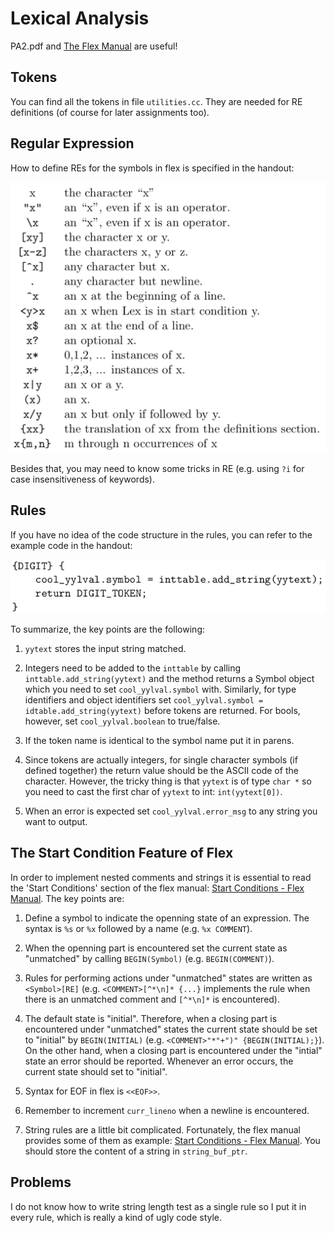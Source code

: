 # Lexical Analysis

PA2.pdf and [The Flex Manual](http://westes.github.io/flex/manual/) are useful!

## Tokens

You can find all the tokens in file `utilities.cc`. They are needed for RE definitions (of course for later assignments too).

## Regular Expression

How to define REs for the symbols in flex is specified in the handout:

![RE](Screenshots/RE.png)

Besides that, you may need to know some tricks in RE (e.g. using `?i` for case insensitiveness of keywords).

## Rules

If you have no idea of the code structure in the rules, you can refer to the example code in the handout:

![example_rule](Screenshots/example_rule.png)

To summarize, the key points are the following:

1. `yytext` stores the input string matched.

2. Integers need to be added to the `inttable` by calling `inttable.add_string(yytext)` and the method returns a Symbol object which you need to set `cool_yylval.symbol` with. Similarly, for type identifiers and object identifiers set `cool_yylval.symbol = idtable.add_string(yytext)` before tokens are returned. For bools, however, set `cool_yylval.boolean` to true/false.

3. If the token name is identical to the symbol name put it in parens.

4. Since tokens are actually integers, for single character symbols (if defined together) the return value should be the ASCII code of the character. However, the tricky thing is that `yytext` is of type `char *` so you need to cast the first char of `yytext` to int: `int(yytext[0])`.

5. When an error is expected set `cool_yylval.error_msg` to any string you want to output.

## The Start Condition Feature of Flex

In order to implement nested comments and strings it is essential to read the 'Start Conditions' section of the flex manual: [Start Conditions - Flex Manual](http://westes.github.io/flex/manual/Start-Conditions.html#Start-Conditions). The key points are:

1. Define a symbol to indicate the openning state of an expression. The syntax is `%s` or `%x` followed by a name (e.g. `%x COMMENT`).

2. When the openning part is encountered set the current state as "unmatched" by calling `BEGIN(Symbol)` (e.g. `BEGIN(COMMENT)`).

3. Rules for performing actions under "unmatched" states are written as `<Symbol>[RE]` (e.g. `<COMMENT>[^*\n]* {...}` implements the rule when there is an unmatched comment and `[^*\n]*` is encountered).

4. The default state is "initial". Therefore, when a closing part is encountered under "unmatched" states the current state should be set to "initial" by `BEGIN(INITIAL)` (e.g. `<COMMENT>"*"+")" {BEGIN(INITIAL);}`). On the other hand, when a closing part is encountered under the "intial" state an error should be reported. Whenever an error occurs, the current state should set to "initial".

5. Syntax for EOF in flex is `<<EOF>>`.

6. Remember to increment `curr_lineno` when a newline is encountered.

7. String rules are a little bit complicated. Fortunately, the flex manual provides some of them as example: [Start Conditions - Flex Manual](http://westes.github.io/flex/manual/Start-Conditions.html#Start-Conditions). You should store the content of a string in `string_buf_ptr`.

## Problems

I do not know how to write string length test as a single rule so I put it in every rule, which is really a kind of ugly code style.